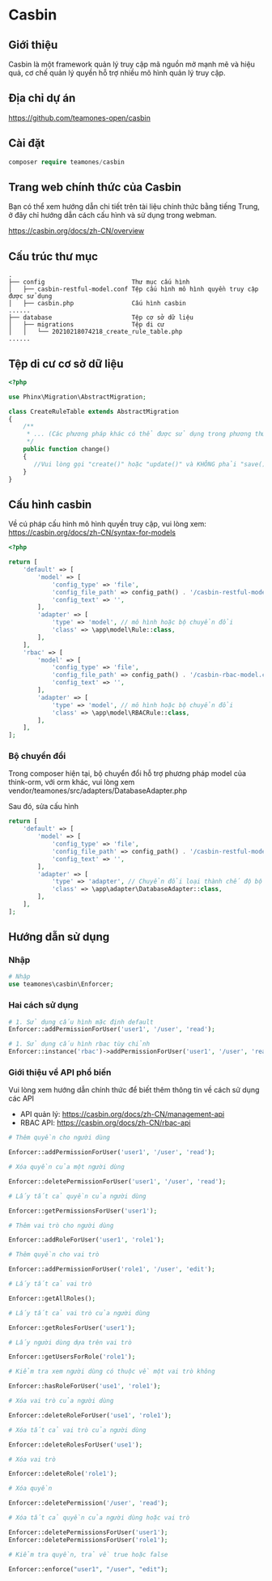 # Casbin

## Giới thiệu

Casbin là một framework quản lý truy cập mã nguồn mở mạnh mẽ và hiệu quả, cơ chế quản lý quyền hỗ trợ nhiều mô hình quản lý truy cập.

## Địa chỉ dự án

https://github.com/teamones-open/casbin

## Cài đặt

  ```php
  composer require teamones/casbin
  ```

## Trang web chính thức của Casbin

Bạn có thể xem hướng dẫn chi tiết trên tài liệu chính thức bằng tiếng Trung, ở đây chỉ hướng dẫn cách cấu hình và sử dụng trong webman.

https://casbin.org/docs/zh-CN/overview

## Cấu trúc thư mục

```
.
├── config                        Thư mục cấu hình
│   ├── casbin-restful-model.conf Tệp cấu hình mô hình quyền truy cập được sử dụng
│   ├── casbin.php                Cấu hình casbin
......
├── database                      Tệp cơ sở dữ liệu
│   ├── migrations                Tệp di cư
│   │   └── 20210218074218_create_rule_table.php
......
```

## Tệp di cư cơ sở dữ liệu

```php
<?php

use Phinx\Migration\AbstractMigration;

class CreateRuleTable extends AbstractMigration
{
    /**
     * ... (Các phương pháp khác có thể được sử dụng trong phương thức này và Phinx sẽ tự động đảo ngược chúng khi quay trở lại)
     */
    public function change()
    {
       //Vui lòng gọi "create()" hoặc "update()" và KHÔNG phải "save()" khi làm việc với lớp Bảng.
    }
}
```

## Cấu hình casbin

Về cú pháp cấu hình mô hình quyền truy cập, vui lòng xem: https://casbin.org/docs/zh-CN/syntax-for-models

```php
<?php

return [
    'default' => [
        'model' => [
            'config_type' => 'file',
            'config_file_path' => config_path() . '/casbin-restful-model.conf', // Tệp cấu hình mô hình quyền truy cập
            'config_text' => '',
        ],
        'adapter' => [
            'type' => 'model', // mô hình hoặc bộ chuyển đổi
            'class' => \app\model\Rule::class,
        ],
    ],
    'rbac' => [
        'model' => [
            'config_type' => 'file',
            'config_file_path' => config_path() . '/casbin-rbac-model.conf', // Tệp cấu hình mô hình quyền truy cập
            'config_text' => '',
        ],
        'adapter' => [
            'type' => 'model', // mô hình hoặc bộ chuyển đổi
            'class' => \app\model\RBACRule::class,
        ],
    ],
];
```

### Bộ chuyển đổi

Trong composer hiện tại, bộ chuyển đổi hỗ trợ phương pháp model của think-orm, với orm khác, vui lòng xem vendor/teamones/src/adapters/DatabaseAdapter.php

Sau đó, sửa cấu hình

```php
return [
    'default' => [
        'model' => [
            'config_type' => 'file',
            'config_file_path' => config_path() . '/casbin-restful-model.conf', // Tệp cấu hình mô hình quyền truy cập
            'config_text' => '',
        ],
        'adapter' => [
            'type' => 'adapter', // Chuyển đổi loại thành chế độ bộ chuyển đổi
            'class' => \app\adapter\DatabaseAdapter::class,
        ],
    ],
];
```

## Hướng dẫn sử dụng

### Nhập

```php
# Nhập
use teamones\casbin\Enforcer;
```

### Hai cách sử dụng

```php
# 1. Sử dụng cấu hình mặc định default
Enforcer::addPermissionForUser('user1', '/user', 'read');

# 1. Sử dụng cấu hình rbac tùy chỉnh
Enforcer::instance('rbac')->addPermissionForUser('user1', '/user', 'read');
```

### Giới thiệu về API phổ biến

Vui lòng xem hướng dẫn chính thức để biết thêm thông tin về cách sử dụng các API

- API quản lý: https://casbin.org/docs/zh-CN/management-api
- RBAC API: https://casbin.org/docs/zh-CN/rbac-api

```php
# Thêm quyền cho người dùng

Enforcer::addPermissionForUser('user1', '/user', 'read');

# Xóa quyền của một người dùng

Enforcer::deletePermissionForUser('user1', '/user', 'read');

# Lấy tất cả quyền của người dùng

Enforcer::getPermissionsForUser('user1'); 

# Thêm vai trò cho người dùng

Enforcer::addRoleForUser('user1', 'role1');

# Thêm quyền cho vai trò

Enforcer::addPermissionForUser('role1', '/user', 'edit');

# Lấy tất cả vai trò

Enforcer::getAllRoles();

# Lấy tất cả vai trò của người dùng

Enforcer::getRolesForUser('user1');

# Lấy người dùng dựa trên vai trò

Enforcer::getUsersForRole('role1');

# Kiểm tra xem người dùng có thuộc về một vai trò không

Enforcer::hasRoleForUser('use1', 'role1');

# Xóa vai trò của người dùng

Enforcer::deleteRoleForUser('use1', 'role1');

# Xóa tất cả vai trò của người dùng

Enforcer::deleteRolesForUser('use1');

# Xóa vai trò

Enforcer::deleteRole('role1');

# Xóa quyền

Enforcer::deletePermission('/user', 'read');

# Xóa tất cả quyền của người dùng hoặc vai trò

Enforcer::deletePermissionsForUser('user1');
Enforcer::deletePermissionsForUser('role1');

# Kiểm tra quyền, trả về true hoặc false

Enforcer::enforce("user1", "/user", "edit");
```
